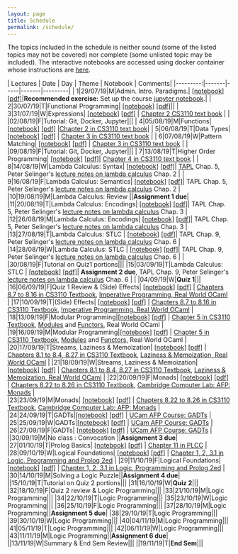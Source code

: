 ```yaml
---
layout: page
title: Schedule
permalink: /schedule/
---
```


The topics included in the schedule is neither sound (some of the listed topics
may not be covered) nor complete (some unlisted topic may be included). The
interactive notebooks are accessed using docker container whose instructions are
[here](https://github.com/kayceesrk/cs3100_f19#running-the-jupyter-notebooks).

| Lectures | Date  | Day | Theme | Notebook | Comments|
|---------:|-------|-----|-------|---------|
| 1|29/07/19|M|Admin. Intro. Paradigms.| [\[notebook\]](https://github.com/kayceesrk/cs3100_f19/blob/gh-pages/lectures/lec1/lec1.ipynb) [\[pdf\]]({{site.baseurl}}/lectures/lec1/lec1.pdf)|**Recommended exercise:** Set up the course [jupyter notebook](https://github.com/kayceesrk/cs3100_f19#running-the-jupyter-notebooks).|
| 2|30/07/19|T|Functional Programming| [\[notebook\]](https://github.com/kayceesrk/cs3100_f19/blob/gh-pages/lectures/lec2/lec2.ipynb) [\[pdf\]]({{site.baseurl}}/lectures/lec2/lec2.pdf)||
| 3|31/07/19|W|Expressions| [\[notebook\]](https://github.com/kayceesrk/cs3100_f19/blob/gh-pages/lectures/lec3/lec3.ipynb) [\[pdf\]]({{site.baseurl}}/lectures/lec3/lec3.pdf) | [Chapter 2 CS3110 text book](http://www.cs.cornell.edu/courses/cs3110/2019sp/textbook/basics/intro.html) |
|  |02/08/19|F|Tutorial: Git, Docker, Jupyter|||
| 4|05/08/19|M|Functions| [\[notebook\]](https://github.com/kayceesrk/cs3100_f19/blob/gh-pages/lectures/lec4/lec4.ipynb) [\[pdf\]]({{site.baseurl}}/lectures/lec4/lec4.pdf) |[Chapter 2 in CS3110 text book](http://www.cs.cornell.edu/courses/cs3110/2019sp/textbook/basics/intro.html)|
| 5|06/08/19|T|Data Types| [\[notebook\]](https://github.com/kayceesrk/cs3100_f19/blob/gh-pages/lectures/lec5/lec5.ipynb) [\[pdf\]]({{site.baseurl}}/lectures/lec5/lec5.pdf) | [Chapter 3 in CS3110 text book](http://www.cs.cornell.edu/courses/cs3110/2019sp/textbook/data/intro.html) |
| 6|07/08/19|W|Pattern Matching| [\[notebook\]](https://github.com/kayceesrk/cs3100_f19/blob/gh-pages/lectures/lec6/lec6.ipynb) [\[pdf\]]({{site.baseurl}}/lectures/lec6/lec6.pdf) | [Chapter 3 in CS3110 text book](http://www.cs.cornell.edu/courses/cs3110/2019sp/textbook/data/intro.html) |
|  |09/08/19|F|Tutorial: Git, Docker, Jupyter|||
| 7|13/08/19|T|Higher Order Programming| [\[notebook\]](https://github.com/kayceesrk/cs3100_f19/blob/gh-pages/lectures/lec7/lec7.ipynb) [\[pdf\]]({{site.baseurl}}/lectures/lec7/lec7.pdf)| [Chapter 4 in CS3110 text book](http://www.cs.cornell.edu/courses/cs3110/2019sp/textbook/hop/intro.html) |
| 8|14/08/19|W|Lambda Calculus: Syntax| [\[notebook\]](https://github.com/kayceesrk/cs3100_f19/blob/gh-pages/lectures/lec8/lec8.ipynb) [\[pdf\]]({{site.baseurl}}/lectures/lec8/lec8.pdf)| [TAPL](https://www.cis.upenn.edu/~bcpierce/tapl/) Chap. 5, Peter Selinger's [lecture notes on lambda calculus](https://arxiv.org/abs/0804.3434) Chap. 2 |
| 9|16/08/19|F|Lambda Calculus: Semantics| [\[notebook\]](https://github.com/kayceesrk/cs3100_f19/blob/gh-pages/lectures/lec9/lec9.ipynb) [\[pdf\]]({{site.baseurl}}/lectures/lec9/lec9.pdf)| TAPL Chap. 5, Peter Selinger's [lecture notes on lambda calculus](https://arxiv.org/abs/0804.3434) Chap. 2 |
|10|19/08/19|M|Lambda Calculus: Review ||**Assignment 1 due**|
|11|20/08/19|T|Lambda Calculus: Encodings| [\[notebook\]](https://github.com/kayceesrk/cs3100_f19/blob/gh-pages/lectures/lec10/lec10.ipynb) [\[pdf\]]({{site.baseurl}}/lectures/lec10/lec10.pdf)| TAPL Chap. 5, Peter Selinger's [lecture notes on lambda calculus](https://arxiv.org/abs/0804.3434) Chap. 3 |
|12|26/08/19|M|Lambda Calculus: Encodings| [\[notebook\]](https://github.com/kayceesrk/cs3100_f19/blob/gh-pages/lectures/lec10/lec10.ipynb) [\[pdf\]]({{site.baseurl}}/lectures/lec10/lec10.pdf)| TAPL Chap. 5, Peter Selinger's [lecture notes on lambda calculus](https://arxiv.org/abs/0804.3434) Chap. 3 |
|13|27/08/19|T|Lambda Calculus: STLC | [\[notebook\]](https://github.com/kayceesrk/cs3100_f19/blob/gh-pages/lectures/lec11/lec11.ipynb) [\[pdf\]]({{site.baseurl}}/lectures/lec11/lec11.pdf)| TAPL Chap. 9, Peter Selinger's [lecture notes on lambda calculus](https://arxiv.org/abs/0804.3434) Chap. 6 |
|14|28/08/19|W|Lambda Calculus: STLC | [\[notebook\]](https://github.com/kayceesrk/cs3100_f19/blob/gh-pages/lectures/lec11/lec11.ipynb) [\[pdf\]]({{site.baseurl}}/lectures/lec11/lec11.pdf)| TAPL Chap. 9, Peter Selinger's [lecture notes on lambda calculus](https://arxiv.org/abs/0804.3434) Chap. 6 |
|  |30/08/19|F|Tutorial on Quiz1 portions|||
|15|03/09/19|T|Lambda Calculus: STLC | [\[notebook\]](https://github.com/kayceesrk/cs3100_f19/blob/gh-pages/lectures/lec11/lec11.ipynb) [\[pdf\]]({{site.baseurl}}/lectures/lec11/lec11.pdf)| **Assignment 2 due**, TAPL Chap. 9, Peter Selinger's [lecture notes on lambda calculus](https://arxiv.org/abs/0804.3434) Chap. 6 |
|  |04/09/19|W|**Quiz 1**|||
|16|06/09/19|F|Quiz 1 Review & (Side) Effects| [\[notebook\]](https://github.com/kayceesrk/cs3100_f19/blob/gh-pages/lectures/lec12/lec12.ipynb) [\[pdf\]]({{site.baseurl}}/lectures/lec12/lec12.pdf) | [Chapters 8.7 to 8.16 in CS3110 Textbook](http://www.cs.cornell.edu/courses/cs3110/2019sp/textbook/ads/mutability.html), [Imperative Programming, Real World OCaml](https://dev.realworldocaml.org/imperative-programming.html) |
|17|10/09/19|T|(Side) Effects| [\[notebook\]](https://github.com/kayceesrk/cs3100_f19/blob/gh-pages/lectures/lec12/lec12.ipynb) [\[pdf\]]({{site.baseurl}}/lectures/lec12/lec12.pdf) | [Chapters 8.7 to 8.16 in CS3110 Textbook](http://www.cs.cornell.edu/courses/cs3110/2019sp/textbook/ads/mutability.html), [Imperative Programming, Real World OCaml](https://dev.realworldocaml.org/imperative-programming.html) |
|18|13/09/19|F|Modular Programming|[\[notebook\]](https://github.com/kayceesrk/cs3100_f19/blob/gh-pages/lectures/lec13/lec13.ipynb) [\[pdf\]]({{site.baseurl}}/lectures/lec13/lec13.pdf) | [Chapter 5 in CS3110 Textbook](https://www.cs.cornell.edu/courses/cs3110/2019sp/textbook/modules/intro.html), [Modules](https://dev.realworldocaml.org/files-modules-and-programs.html) and [Functors](https://dev.realworldocaml.org/functors.html), Real World OCaml |
|19|16/09/19|M|Modular Programming|[\[notebook\]](https://github.com/kayceesrk/cs3100_f19/blob/gh-pages/lectures/lec13/lec13.ipynb) [\[pdf\]]({{site.baseurl}}/lectures/lec13/lec13.pdf) | [Chapter 5 in CS3110 Textbook](https://www.cs.cornell.edu/courses/cs3110/2019sp/textbook/modules/intro.html), [Modules](https://dev.realworldocaml.org/files-modules-and-programs.html) and [Functors](https://dev.realworldocaml.org/functors.html), Real World OCaml |
|20|17/09/19|T|Streams, Laziness & Memoization| [\[notebook\]](https://github.com/kayceesrk/cs3100_f19/blob/gh-pages/lectures/lec14/lec14.ipynb) [\[pdf\]]({{site.baseurl}}/lectures/lec14/lec14.pdf) | [Chapters 8.1 to 8.4, 8.27 in CS3110 Textbook](https://www.cs.cornell.edu/courses/cs3110/2019sp/textbook/ads/infinite.html), [Laziness & Memoization, Real World OCaml](https://dev.realworldocaml.org/imperative-programming.html#scrollNav-5) |
|21|18/09/19|W|Streams, Laziness & Memoization| [\[notebook\]](https://github.com/kayceesrk/cs3100_f19/blob/gh-pages/lectures/lec14/lec14.ipynb) [\[pdf\]]({{site.baseurl}}/lectures/lec14/lec14.pdf) | [Chapters 8.1 to 8.4, 8.27 in CS3110 Textbook](https://www.cs.cornell.edu/courses/cs3110/2019sp/textbook/ads/infinite.html), [Laziness & Memoization, Real World OCaml](https://dev.realworldocaml.org/imperative-programming.html#scrollNav-5) |
|22|20/09/19|F|Monads| [\[notebook\]](https://github.com/kayceesrk/cs3100_f19/blob/gh-pages/lectures/lec15/lec15.ipynb) [\[pdf\]]({{site.baseurl}}/lectures/lec15/lec15.pdf) | [Chapters 8.22 to 8.26  in CS3110 Textbook](https://www.cs.cornell.edu/courses/cs3110/2019sp/textbook/ads/monads.html), [Cambridge Computer Lab: AFP: Monads](https://www.cl.cam.ac.uk/teaching/1516/L28/monads-etc.pdf) |  
|23|23/09/19|M|Monads| [\[notebook\]](https://github.com/kayceesrk/cs3100_f19/blob/gh-pages/lectures/lec15/lec15.ipynb) [\[pdf\]]({{site.baseurl}}/lectures/lec15/lec15.pdf) | [Chapters 8.22 to 8.26  in CS3110 Textbook](https://www.cs.cornell.edu/courses/cs3110/2019sp/textbook/ads/monads.html), [Cambridge Computer Lab: AFP: Monads](https://www.cl.cam.ac.uk/teaching/1516/L28/monads-etc.pdf) |  
|24|24/09/19|T|GADTs|[\[notebook\]](https://github.com/kayceesrk/cs3100_f19/blob/gh-pages/lectures/lec16/lec16.ipynb) [\[pdf\]]({{site.baseurl}}/lectures/lec16/lec16.pdf) | [UCam AFP Course: GADTs](https://www.cl.cam.ac.uk/teaching/1415/L28/gadts.pdf) |
|25|25/09/19|W|GADTs|[\[notebook\]](https://github.com/kayceesrk/cs3100_f19/blob/gh-pages/lectures/lec16/lec16.ipynb) [\[pdf\]]({{site.baseurl}}/lectures/lec16/lec16.pdf) | [UCam AFP Course: GADTs](https://www.cl.cam.ac.uk/teaching/1415/L28/gadts.pdf) |
|26|27/09/19|F|GADTs| [\[notebook\]](https://github.com/kayceesrk/cs3100_f19/blob/gh-pages/lectures/lec16/lec16.ipynb) [\[pdf\]]({{site.baseurl}}/lectures/lec16/lec16.pdf) | [UCam AFP Course: GADTs](https://www.cl.cam.ac.uk/teaching/1415/L28/gadts.pdf) |
||30/09/19|M|No class : Convocation ||**Assignment 3 due**|
|27|01/10/19|T|Prolog Basics| [\[notebook\]](https://github.com/kayceesrk/cs3100_f19/blob/gh-pages/lectures/lec17/lec17.ipynb) [\[pdf\]]({{site.baseurl}}/lectures/lec17/lec17.pdf) | [Chapter 11 in PLCC](https://www.amazon.in/Programming-Languages-Concepts-Constructs-2e/dp/8177584227) |
|28|09/10/19|W|Logical Foundations| [\[notebook\]](https://github.com/kayceesrk/cs3100_f19/blob/gh-pages/lectures/lec18/lec18.ipynb) [\[pdf\]]({{site.baseurl}}/lectures/lec18/lec18.pdf) | [Chapter 1, 2, 3.1 in Logic, Programming and Prolog 2ed](https://www.ida.liu.se/~ulfni53/lpp/) |
|29|11/10/19|F|Logical Foundations| [\[notebook\]](https://github.com/kayceesrk/cs3100_f19/blob/gh-pages/lectures/lec18/lec18.ipynb) [\[pdf\]]({{site.baseurl}}/lectures/lec18/lec18.pdf) | [Chapter 1, 2, 3.1 in Logic, Programming and Prolog 2ed](https://www.ida.liu.se/~ulfni53/lpp/) |
|30|14/10/19|M|Solving a Logic Puzzle||**Assignment 4 due**|
||15/10/19|T|Tutorial on Quiz 2 portions|||
|31|16/10/19|W|**Quiz 2**|||
|32|18/10/19|F|Quiz 2 review & Logic Programming|||
|33|21/10/19|M|Logic Programming|||
|34|22/10/19|T|Logic Programming|||
|35|23/10/19|W|Logic Programming|||
|36|25/10/19|F|Logic Programming|||
|37|28/10/19|M|Logic Programming||**Assignment 5 due**|
|38|29/10/19|T|Logic Programming|||
|39|30/10/19|W|Logic Programming|||
|40|04/11/19|M|Logic Programming|||
|41|05/11/19|T|Logic Programming|||
|42|06/11/19|W|Logic Programming|||
|43|11/11/19|M|Logic Programming||**Assignment 6 due**|
||13/11/19|W|Summary & End Sem Review|||
||19/11/19|T|**End Sem**|||
